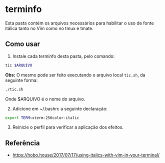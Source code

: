 # terminfo

Esta pasta contém os arquivos necessários para habilitar o uso de fonte itálica
tanto no Vim como no tmux e tmate.

## Como usar

1. Instale cada terminfo desta pasta, pelo comando:

```sh
tic $ARQUIVO
```

**Obs:** O mesmo pode ser feito executando o arquivo local `tic.sh`, da seguinte forma:

```sh
./tic.sh
```

Onde $ARQUIVO é o nome do arquivo.

2. Adicione em ~/.bashrc a seguinte declaração:

```sh
export TERM=xterm-256color-italic
```

3. Reinicie o perfil para verificar a aplicação dos efeitos.

## Referência

- https://hobo.house/2017/07/17/using-italics-with-vim-in-your-terminal/

